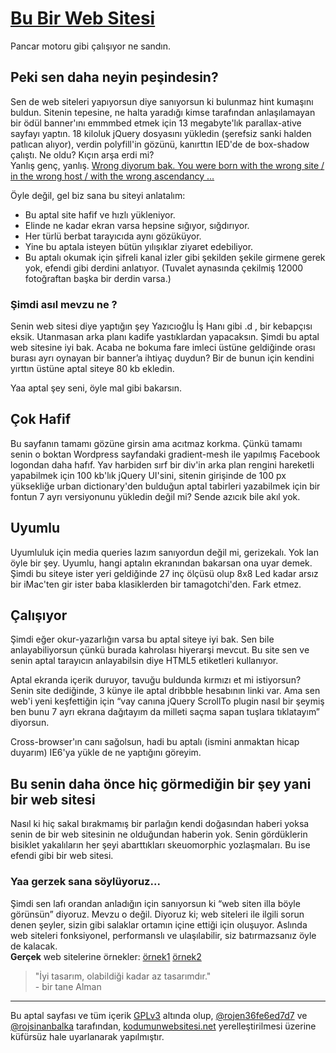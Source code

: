 [Bu Bir Web Sitesi](https://bubirwebsitesi.github.io)
=================

Pancar motoru gibi çalışıyor ne sandın.

Peki sen daha neyin peşindesin?
-------------------------------

Sen de web siteleri yapıyorsun diye sanıyorsun ki bulunmaz hint kumaşını buldun. Sitenin tepesine, ne halta yaradığı kimse tarafından anlaşılamayan bir ödül banner'ını emmmbed etmek için 13 megabyte'lık parallax-ative sayfayı yaptın. 18 kiloluk jQuery dosyasını yükledin (şerefsiz sanki halden patlıcan alıyor), verdin polyfill'in gözünü, kanırttın IED'de de box-shadow çalıştı. Ne oldu? Kıçın arşa erdi mi?  
Yanlış genç, yanlış. [Wrong diyorum bak. You were born with the wrong site / in the wrong host / with the wrong ascendancy ...](https://www.youtube.com/watch?v=oFlUCr42qzI)  
  
Öyle değil, gel biz sana bu siteyi anlatalım:

*   Bu aptal site hafif ve hızlı yükleniyor.
*   Elinde ne kadar ekran varsa hepsine sığıyor, sığdırıyor.
*   Her türlü berbat tarayıcıda aynı gözüküyor.
*   Yine bu aptala isteyen bütün yılışıklar ziyaret edebiliyor.
*   Bu aptalı okumak için şifreli kanal izler gibi şekilden şekile girmene gerek yok, efendi gibi derdini anlatıyor. (Tuvalet aynasında çekilmiş 12000 fotoğraftan başka bir derdin varsa.)

### Şimdi asıl mevzu ne ?

Senin web sitesi diye yaptığın şey Yazıcıoğlu İş Hanı gibi .d , bir kebapçısı eksik. Utanmasan arka planı kadife yastıklardan yapacaksın. Şimdi bu aptal web sitesine iyi bak. Acaba ne bokuma fare imleci üstüne geldiğinde orası burası ayrı oynayan bir banner’a ihtiyaç duydun? Bir de bunun için kendini yırttın üstüne aptal siteye 80 kb ekledin.

Yaa aptal şey seni, öyle mal gibi bakarsın.

Çok Hafif
---------

Bu sayfanın tamamı gözüne girsin ama acıtmaz korkma. Çünkü tamamı senin o boktan Wordpress sayfandaki gradient-mesh ile yapılmış Facebook logondan daha hafıf. Yav harbiden sırf bir div'in arka plan rengini hareketli yapabilmek için 100 kb'lık jQuery UI'sini, sitenin girişinde de 100 px yüksekliğe urban dictionary'den bulduğun aptal tabirleri yazabilmek için bir fontun 7 ayrı versiyonunu yükledin değil mi? Sende azıcık bile akıl yok.

Uyumlu
------

Uyumluluk için media queries lazım sanıyordun değil mi, gerizekalı. Yok lan öyle bir şey. Uyumlu, hangi aptalın ekranından bakarsan ona uyar demek. Şimdi bu siteye ister yeri geldiğinde 27 inç ölçüsü olup 8x8 Led kadar arsız bir iMac'ten gir ister baba klasiklerden bir tamagotchi'den. Fark etmez.

Çalışıyor
---------

Şimdi eğer okur-yazarlığın varsa bu aptal siteye iyi bak. Sen bile anlayabiliyorsun çünkü burada kahrolası hiyerarşi mevcut. Bu site sen ve senin aptal tarayıcın anlayabilsin diye HTML5 etiketleri kullanıyor.

Aptal ekranda içerik duruyor, tavuğu buldunda kırmızı et mi istiyorsun? Senin site dediğinde, 3 künye ile aptal dribbble hesabının linki var. Ama sen web'i yeni keşfettiğin için “vay canına jQuery ScrollTo plugin nasıl bir şeymiş ben bunu 7 ayrı ekrana dağıtayım da milleti saçma sapan tuşlara tıklatayım” diyorsun.

Cross-browser'ın canı sağolsun, hadi bu aptalı (ismini anmaktan hicap duyarım) IE6'ya yükle de ne yaptığını göreyim.

Bu senin daha önce hiç görmediğin bir şey yani bir web sitesi
-------------------------------------------------------------

Nasıl ki hiç sakal bırakmamış bir parlağın kendi doğasından haberi yoksa senin de bir web sitesinin ne olduğundan haberin yok. Senin gördüklerin bisiklet yakalıların her şeyi abarttıkları skeuomorphic yozlaşmaları. Bu ise efendi gibi bir web sitesi.

### Yaa gerzek sana söylüyoruz...

Şimdi sen lafı orandan anladığın için sanıyorsun ki “web siten illa böyle görünsün” diyoruz. Mevzu o değil. Diyoruz ki; web siteleri ile ilgili sorun denen şeyler, sizin gibi salaklar ortamın içine ettiği için oluşuyor. Aslında web siteleri fonksiyonel, performanslı ve ulaşılabilir, siz batırmazsanız öyle de kalacak.  
**Gerçek** web sitelerine örnekler: [örnek1](https://stallman.org) [örnek2](http://textfiles.com/)

> "İyi tasarım, olabildiği kadar az tasarımdır."  
> \- bir tane Alman

* * *

Bu aptal sayfası ve tüm içerik [GPLv3](https://www.gnu.org/licenses/gpl-3.0.html) altında olup, [@rojen36fe6ed7d7](https://twitter.com/rojen36fe6ed7d7) ve [@rojsinanbalka](https://twitter.com/rojsinanbalka) tarafından, [kodumunwebsitesi.net](http://kodumunwebsitesi.net) yerelleştirilmesi üzerine küfürsüz hale uyarlanarak yapılmıştır.
